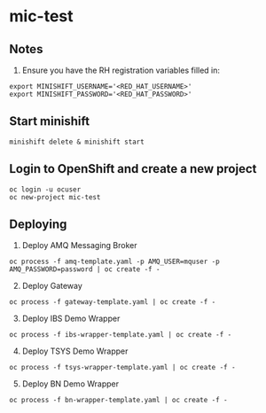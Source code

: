 # mic-test

## Notes
1. Ensure you have the RH registration variables filled in:
```
export MINISHIFT_USERNAME='<RED_HAT_USERNAME>'
export MINISHIFT_PASSWORD='<RED_HAT_PASSWORD>'
```


## Start minishift
```
minishift delete & minishift start
```

## Login to OpenShift and create a new project
```
oc login -u ocuser
oc new-project mic-test
```

## Deploying

1. Deploy AMQ Messaging Broker
```
oc process -f amq-template.yaml -p AMQ_USER=mquser -p AMQ_PASSWORD=password | oc create -f -
```
2. Deploy Gateway
```
oc process -f gateway-template.yaml | oc create -f -
```
3. Deploy IBS Demo Wrapper
```
oc process -f ibs-wrapper-template.yaml | oc create -f -
```
4. Deploy TSYS Demo Wrapper
```
oc process -f tsys-wrapper-template.yaml | oc create -f -
```
5. Deploy BN Demo Wrapper
```
oc process -f bn-wrapper-template.yaml | oc create -f -
```
